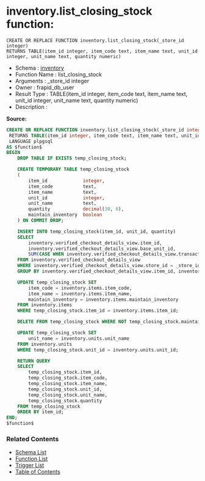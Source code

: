 # inventory.list_closing_stock function:

```plpgsql
CREATE OR REPLACE FUNCTION inventory.list_closing_stock(_store_id integer)
RETURNS TABLE(item_id integer, item_code text, item_name text, unit_id integer, unit_name text, quantity numeric)
```
* Schema : [inventory](../../schemas/inventory.md)
* Function Name : list_closing_stock
* Arguments : _store_id integer
* Owner : frapid_db_user
* Result Type : TABLE(item_id integer, item_code text, item_name text, unit_id integer, unit_name text, quantity numeric)
* Description : 


**Source:**
```sql
CREATE OR REPLACE FUNCTION inventory.list_closing_stock(_store_id integer)
 RETURNS TABLE(item_id integer, item_code text, item_name text, unit_id integer, unit_name text, quantity numeric)
 LANGUAGE plpgsql
AS $function$
BEGIN
    DROP TABLE IF EXISTS temp_closing_stock;

    CREATE TEMPORARY TABLE temp_closing_stock
    (
        item_id             integer,
        item_code           text,
        item_name           text,
        unit_id             integer,
        unit_name           text,
        quantity            decimal(30, 6),
        maintain_inventory  boolean
    ) ON COMMIT DROP;

    INSERT INTO temp_closing_stock(item_id, unit_id, quantity)
    SELECT 
        inventory.verified_checkout_details_view.item_id, 
        inventory.verified_checkout_details_view.base_unit_id,
        SUM(CASE WHEN inventory.verified_checkout_details_view.transaction_type='Dr' THEN inventory.verified_checkout_details_view.base_quantity ELSE inventory.verified_checkout_details_view.base_quantity * -1 END)
    FROM inventory.verified_checkout_details_view
    WHERE inventory.verified_checkout_details_view.store_id = _store_id
    GROUP BY inventory.verified_checkout_details_view.item_id, inventory.verified_checkout_details_view.store_id, inventory.verified_checkout_details_view.base_unit_id;

    UPDATE temp_closing_stock SET 
        item_code = inventory.items.item_code,
        item_name = inventory.items.item_name,
        maintain_inventory = inventory.items.maintain_inventory
    FROM inventory.items
    WHERE temp_closing_stock.item_id = inventory.items.item_id;

    DELETE FROM temp_closing_stock WHERE NOT temp_closing_stock.maintain_inventory;

    UPDATE temp_closing_stock SET 
        unit_name = inventory.units.unit_name
    FROM inventory.units
    WHERE temp_closing_stock.unit_id = inventory.units.unit_id;

    RETURN QUERY
    SELECT 
        temp_closing_stock.item_id, 
        temp_closing_stock.item_code, 
        temp_closing_stock.item_name, 
        temp_closing_stock.unit_id, 
        temp_closing_stock.unit_name, 
        temp_closing_stock.quantity
    FROM temp_closing_stock
    ORDER BY item_id;
END;
$function$

```

### Related Contents
* [Schema List](../../schemas.md)
* [Function List](../../functions.md)
* [Trigger List](../../triggers.md)
* [Table of Contents](../../README.md)

